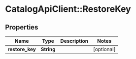 # CatalogApiClient::RestoreKey

## Properties
Name | Type | Description | Notes
------------ | ------------- | ------------- | -------------
**restore_key** | **String** |  | [optional] 


